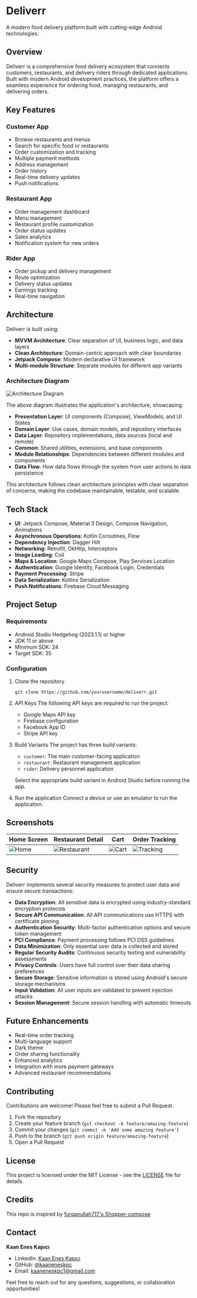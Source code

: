 # Deliverr

A modern food delivery platform built with cutting-edge Android technologies.

## Overview

Deliverr is a comprehensive food delivery ecosystem that connects customers, restaurants, and delivery riders through dedicated applications. Built with modern Android development practices, the platform offers a seamless experience for ordering food, managing restaurants, and delivering orders.

## Key Features

### Customer App
- Browse restaurants and menus
- Search for specific food or restaurants
- Order customization and tracking
- Multiple payment methods
- Address management
- Order history
- Real-time delivery updates
- Push notifications

### Restaurant App
- Order management dashboard
- Menu management
- Restaurant profile customization
- Order status updates
- Sales analytics
- Notification system for new orders

### Rider App
- Order pickup and delivery management
- Route optimization
- Delivery status updates
- Earnings tracking
- Real-time navigation

## Architecture

Deliverr is built using:
- **MVVM Architecture**: Clear separation of UI, business logic, and data layers
- **Clean Architecture**: Domain-centric approach with clear boundaries
- **Jetpack Compose**: Modern declarative UI framework
- **Multi-module Structure**: Separate modules for different app variants

### Architecture Diagram

![Architecture Diagram](https://via.placeholder.com/800x500?text=Deliverr+Architecture+Diagram)

The above diagram illustrates the application's architecture, showcasing:

- **Presentation Layer**: UI components (Compose), ViewModels, and UI States
- **Domain Layer**: Use cases, domain models, and repository interfaces
- **Data Layer**: Repository implementations, data sources (local and remote)
- **Common**: Shared utilities, extensions, and base components
- **Module Relationships**: Dependencies between different modules and components
- **Data Flow**: How data flows through the system from user actions to data persistence

This architecture follows clean architecture principles with clear separation of concerns, making the codebase maintainable, testable, and scalable.

## Tech Stack

- **UI**: Jetpack Compose, Material 3 Design, Compose Navigation, Animations
- **Asynchronous Operations**: Kotlin Coroutines, Flow
- **Dependency Injection**: Dagger Hilt
- **Networking**: Retrofit, OkHttp, Interceptors
- **Image Loading**: Coil
- **Maps & Location**: Google Maps Compose, Play Services Location
- **Authentication**: Google Identity, Facebook Login, Credentials
- **Payment Processing**: Stripe
- **Data Serialization**: Kotlinx Serialization
- **Push Notifications**: Firebase Cloud Messaging

## Project Setup

### Requirements
- Android Studio Hedgehog (2023.1.1) or higher
- JDK 11 or above
- Minimum SDK: 24
- Target SDK: 35

### Configuration
1. Clone the repository
   ```
   git clone https://github.com/yourusername/deliverr.git
   ```

2. API Keys
   The following API keys are required to run the project:
   - Google Maps API key
   - Firebase configuration
   - Facebook App ID
   - Stripe API key

3. Build Variants
   The project has three build variants:
   - `customer`: The main customer-facing application
   - `restaurant`: Restaurant management application
   - `rider`: Delivery personnel application

   Select the appropriate build variant in Android Studio before running the app.

4. Run the application
   Connect a device or use an emulator to run the application.

## Screenshots

| Home Screen | Restaurant Detail | Cart | Order Tracking |
|-------------|-------------------|------|---------------|
| ![Home](https://via.placeholder.com/200?text=Home) | ![Restaurant](https://via.placeholder.com/200?text=Restaurant) | ![Cart](https://via.placeholder.com/200?text=Cart) | ![Tracking](https://via.placeholder.com/200?text=Tracking) |

## Security

Deliverr implements several security measures to protect user data and ensure secure transactions:

- **Data Encryption**: All sensitive data is encrypted using industry-standard encryption protocols
- **Secure API Communication**: All API communications use HTTPS with certificate pinning
- **Authentication Security**: Multi-factor authentication options and secure token management
- **PCI Compliance**: Payment processing follows PCI DSS guidelines
- **Data Minimization**: Only essential user data is collected and stored
- **Regular Security Audits**: Continuous security testing and vulnerability assessments
- **Privacy Controls**: Users have full control over their data sharing preferences
- **Secure Storage**: Sensitive information is stored using Android's secure storage mechanisms
- **Input Validation**: All user inputs are validated to prevent injection attacks
- **Session Management**: Secure session handling with automatic timeouts

## Future Enhancements

- Real-time order tracking
- Multi-language support
- Dark theme
- Order sharing functionality
- Enhanced analytics
- Integration with more payment gateways
- Advanced restaurant recommendations

## Contributing

Contributions are welcome! Please feel free to submit a Pull Request.

1. Fork the repository
2. Create your feature branch (`git checkout -b feature/amazing-feature`)
3. Commit your changes (`git commit -m 'Add some amazing feature'`)
4. Push to the branch (`git push origin feature/amazing-feature`)
5. Open a Pull Request

## License

This project is licensed under the MIT License - see the [LICENSE](LICENSE) file for details.

## Credits

This repo is inspired by [furqanullah717's Shopper-compose](https://github.com/furqanullah717/foodhub-compose)

## Contact

**Kaan Enes Kapıcı**
- LinkedIn: [Kaan Enes Kapıcı](https://www.linkedin.com/in/kaaneneskpc/)
- GitHub: [@kaaneneskpc](https://github.com/kaaneneskpc)
- Email: kaaneneskpc1@gmail.com

Feel free to reach out for any questions, suggestions, or collaboration opportunities! 
